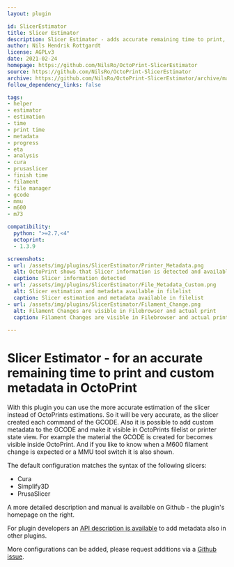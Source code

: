 ```yaml
---
layout: plugin

id: SlicerEstimator
title: Slicer Estimator
description: Slicer Estimator - adds accurate remaining time to print, remaining time to filament changes and other custom metadata like filament brand, etc. to OctoPrint
author: Nils Hendrik Rottgardt
license: AGPLv3
date: 2021-02-24
homepage: https://github.com/NilsRo/OctoPrint-SlicerEstimator
source: https://github.com/NilsRo/OctoPrint-SlicerEstimator
archive: https://github.com/NilsRo/OctoPrint-SlicerEstimator/archive/master.zip
follow_dependency_links: false

tags:
- helper
- estimator
- estimation
- time
- print time
- metadata
- progress
- eta
- analysis
- cura
- prusaslicer
- finish time
- filament
- file manager
- gcode
- mmu
- m600
- m73

compatibility:
  python: ">=2.7,<4"
  octoprint:
  - 1.3.9

screenshots:
- url: /assets/img/plugins/SlicerEstimator/Printer_Metadata.png
  alt: OctoPrint shows that Slicer information is detected and available metadata
  caption: Slicer information detected
- url: /assets/img/plugins/SlicerEstimator/File_Metadata_Custom.png
  alt: Slicer estimation and metadata available in filelist
  caption: Slicer estimation and metadata available in filelist
- url: /assets/img/plugins/SlicerEstimator/Filament_Change.png
  alt: Filament Changes are visible in Filebrowser and actual print
  caption: Filament Changes are visible in Filebrowser and actual print
  
---
```


# Slicer Estimator - for an accurate remaining time to print and custom metadata in OctoPrint
With this plugin you can use the more accurate estimation of the slicer instead of OctoPrints estimations. So it will be very accurate, as the slicer created each command of the GCODE.
Also it is possible to add custom metadata to the GCODE and make it visible in OctoPrints filelist or printer state view. For example the material the GCODE is created for becomes visible inside OctoPrint. 
And if you like to know when a M600 filament change is expected or a MMU tool switch it is also shown.

The default configuration matches the syntax of the following slicers:

* Cura
* Simplify3D
* PrusaSlicer


A more detailed description and manual is available on Github - the plugin's homepage on the right.

For plugin developers an [API description is available](https://github.com/NilsRo/OctoPrint-SlicerEstimator/blob/master/API_DOC.md) to add metadata also in other plugins.


More configurations can be added, please request additions via a [Github issue](https://github.com/NilsRo/OctoPrint-SlicerEstimator/issues).